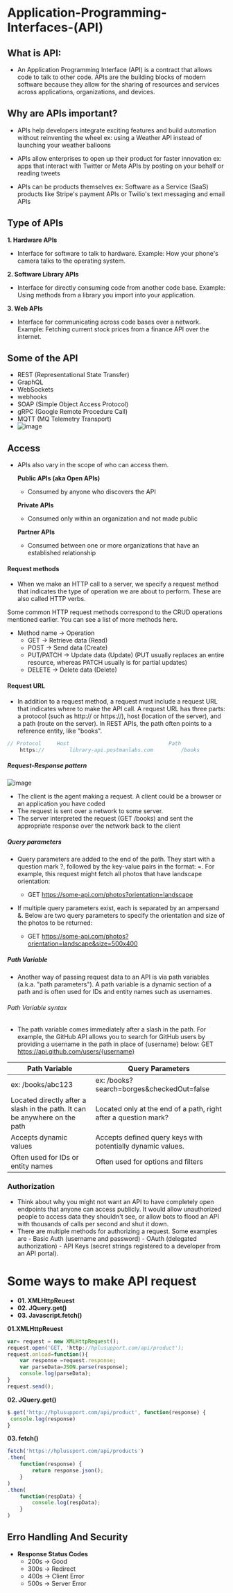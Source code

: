 # Application-Programming-Interfaces-(API)

## What is API:
- An Application Programming Interface (API) is a contract that allows code to talk to other code. APIs are the building blocks of modern software because they allow for the sharing of resources and services across applications, organizations, and devices.

## Why are APIs important?
- APIs help developers integrate exciting features and build automation without reinventing the wheel
ex: using a Weather API instead of launching your weather balloons

- APIs allow enterprises to open up their product for faster innovation
ex: apps that interact with Twitter or Meta APIs by posting on your behalf or reading tweets

- APIs can be products themselves
ex: Software as a Service (SaaS) products like Stripe's payment APIs or Twilio's text messaging and email APIs

## Type of APIs
  **1. Hardware APIs**
  - Interface for software to talk to hardware.
    Example: How your phone's camera talks to the operating system.

  **2. Software Library APIs**
  - Interface for directly consuming code from another code base.
    Example: Using methods from a library you import into your application.

 **3.  Web APIs**
  - Interface for communicating across code bases over a network.
    Example: Fetching current stock prices from a finance API over the internet.

## Some of the API 
  - REST (Representational State Transfer)
  - GraphQL
  - WebSockets
  - webhooks
  - SOAP (Simple Object Access Protocol)
  - gRPC (Google Remote Procedure Call)
  - MQTT (MQ Telemetry Transport)
  - ![image](https://github.com/GayashanDeshapriya/Application-Programming-Interfaces-API-/assets/94686812/c844c99f-e844-4017-bb3a-81bdec76bbe1)

## Access
 - APIs also vary in the scope of who can access them.

     **Public APIs (aka Open APIs)**
    - Consumed by anyone who discovers the API

    **Private APIs**
    - Consumed only within an organization and not made public

    **Partner APIs**
    - Consumed between one or more organizations that have an established relationship


#### Request methods
  - When we make an HTTP call to a server, we specify a request method that indicates the type of operation we are about to perform. These are also called HTTP verbs.

Some common HTTP request methods correspond to the CRUD operations mentioned earlier. You can see a list of more methods here.

- Method name  -> Operation
  - GET		->	Retrieve data (Read)
  - POST	->	Send data (Create)
  - PUT/PATCH	->	Update data (Update) (PUT usually replaces an entire resource, whereas PATCH usually is for partial updates)
  - DELETE	->	Delete data (Delete)

#### Request URL
  - In addition to a request method, a request must include a request URL that indicates where to make the API call. A request URL has three parts: a protocol (such as http:// or https://), host (location of the server), and a path (route on the server). In REST APIs, the path often points to a reference entity, like "books".
    
```javascript
// Protocol	    Host	                            Path
    https://	    library-api.postmanlabs.com	        /books
```

##### Request-Response pattern
  ![image](https://github.com/GayashanDeshapriya/Application-Programming-Interfaces-API-/assets/94686812/c62097db-4bed-4255-8535-cea830f7b3e0)
  - The client is the agent making a request. A client could be a browser or an application you have coded
  - The request is sent over a network to some server.
  - The server interpreted the request (GET /books) and sent the appropriate response over the network back to the client

##### Query parameters
- Query parameters are added to the end of the path. They start with a question mark ?, followed by the key-value pairs in the format: <key>=<value>. For example, this request might fetch all photos that have landscape orientation:
     - GET https://some-api.com/photos?orientation=landscape

- If multiple query parameters exist, each is separated by an ampersand &. Below are two query parameters to specify the orientation and size of the photos to be returned:
     - GET https://some-api.com/photos?orientation=landscape&size=500x400

##### Path Variable
   - Another way of passing request data to an API is via path variables (a.k.a. "path parameters"). A path variable is a dynamic section of a path and is often used for IDs and entity names such as usernames.

###### Path Variable syntax
- The path variable comes immediately after a slash in the path. For example, the GitHub API allows you to search for GitHub users by providing a username in the path in place of {username} below: 
    GET https://api.github.com/users/{username}

| Path Variable          | Query Parameters                                        |
|------------------------|---------------------------------------------------------|
| ex: /books/abc123      | ex: /books?search=borges&checkedOut=false              |
| Located directly after a slash in the path. It can be anywhere on the path | Located only at the end of a path, right after a question mark? |
| Accepts dynamic values | Accepts defined query keys with potentially dynamic values. |
| Often used for IDs or entity names | Often used for options and filters                       |


### Authorization
  - Think about why you might not want an API to have completely open endpoints that anyone can access publicly. It would allow unauthorized people to access data they shouldn't see, or allow bots to flood an API with thousands of calls per second and shut it down.
  - There are multiple methods for authorizing a request. Some examples are
            - Basic Auth (username and password)
            - OAuth (delegated authorization)
            - API Keys (secret strings registered to a developer from an API portal).


# Some ways to make API request 
 - **01. XMLHttpReuest**
 - **02. JQuery.get()**
 - **03. Javascript.fetch()**

**01.XMLHttpReuest**
```javascript
var= request = new XMLHttpRequest();
request.open('GET, 'http://hplusupport.com/api/product');
request.onload=function(){
    var response =request.response;
    var parseData=JSON.parse(response);
    console.log(parseData);
}
request.send();
```
**02. JQuery.get()** 
```javascript
$.get('http://hplusupport.com/api/product', function(response) {
 console.log(response)
}
```
**03. fetch()** 
```javascript
fetch('https://hplussport.com/api/products')
.then(
	function(response) {
		return response.json();
	}
)
.then(
	function(respData) {
		console.log(respData);
	}
)
```
## Erro Handling And Security
- **Response Status Codes**
   	- 200s	->	Good
   	- 300s  ->	Redirect
   	- 400s  ->	Client Error
   	- 500s  ->	Server Error
  	
 		
